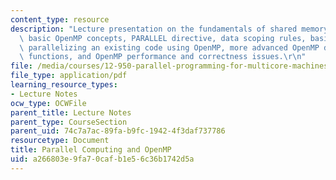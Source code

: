 ```yaml
---
content_type: resource
description: "Lecture presentation on the fundamentals of shared memory programming,\
  \ basic OpenMP concepts, PARALLEL directive, data scoping rules, basic OpenMP constructs/directives/calls,\
  \ parallelizing an existing code using OpenMP, more advanced OpenMP directives and\
  \ functions, and OpenMP performance and correctness issues.\r\n"
file: /media/courses/12-950-parallel-programming-for-multicore-machines-using-openmp-and-mpi-january-iap-2010/a266803e9fa70cafb1e56c36b1742d5a_MIT12_950IAP10_Lec1.pdf
file_type: application/pdf
learning_resource_types:
- Lecture Notes
ocw_type: OCWFile
parent_title: Lecture Notes
parent_type: CourseSection
parent_uid: 74c7a7ac-89fa-b9fc-1942-4f3daf737786
resourcetype: Document
title: Parallel Computing and OpenMP
uid: a266803e-9fa7-0caf-b1e5-6c36b1742d5a
---
```

